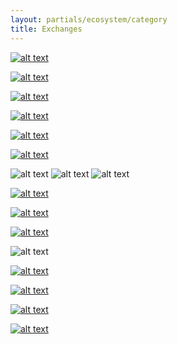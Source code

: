 ```yaml
---
layout: partials/ecosystem/category
title: Exchanges
---
```


[![alt text](//assets/img/ecosystem/exchanges/bittrex.svg)](https://www.orbs.com/bittrex-international-lists-orbs/ "link")

[![alt text](//assets/img/ecosystem/exchanges/bithub.svg)](https://twitter.com/orbs_network/status/1118771140326039552?lang=eu "link")

[![alt text](//assets/img/ecosystem/exchanges/upbit.svg)](https://upbit.com/exchange?code=CRIX.UPBIT.KRW-ORBS "link")

[![alt text](//assets/img/ecosystem/exchanges/huobi.svg)](https://www.huobi.co.kr/en-US/introduction/orbs/ "link")

[![alt text](//assets/img/ecosystem/exchanges/okex.svg)](https://www.okex.com/markets/spot-info/orbs-usdt "link")

[![alt text](//assets/img/ecosystem/exchanges/coinone.png)](https://coinone.co.kr/exchange/trade/orbs/krw "link")

![alt text](//assets/img/ecosystem/exchanges/bilaxy.svg)
![alt text](//assets/img/ecosystem/exchanges/bitsonic.svg)
![alt text](//assets/img/ecosystem/exchanges/probit.svg)

[![alt text](//assets/img/ecosystem/exchanges/latoken.svg)](https://latoken.com/exchange/ORBS_USDT "link")

[![alt text](//assets/img/ecosystem/exchanges/kucoin.svg)](https://trade.kucoin.com/spot/ORBS-USDT?lang=en_US "link")

[![alt text](//assets/img/ecosystem/exchanges/ftx.svg)](https://ftx.com/trade/ORBS/USD "link")

![alt text](//assets/img/ecosystem/exchanges/dax.svg)

[![alt text](//assets/img/ecosystem/exchanges/gateio.svg)](https://www.gate.io/trade/ORBS_USDT "link")

[![alt text](//assets/img/ecosystem/exchanges/p2p.png)](https://p2pb2b.io/trade/ORBS_USDT/ "link")

[![alt text](//assets/img/ecosystem/exchanges/consbit.png)](https://coinsbit.io/trade_classic/ORBS_ETH "link")

[![alt text](//assets/img/ecosystem/exchanges/bibox.png)](https://www.bibox.com/en/exchange/basic/ORBS_USDT "link")
